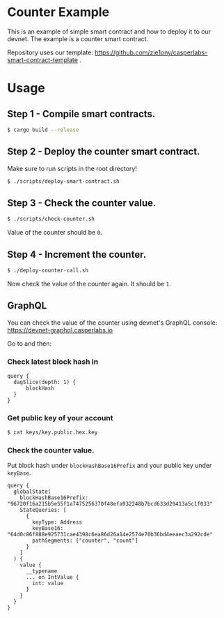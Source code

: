 # Counter Example

This is an example of simple smart contract and how to deploy it to our devnet. The example is a counter smart contract.

Repository uses our template: https://github.com/zie1ony/casperlabs-smart-contract-template .

# Usage

## Step 1 - Compile smart contracts.
```bash
$ cargo build --release
```

## Step 2 - Deploy the counter smart contract.
Make sure to run scripts in the root directory!
```bash
$ ./scripts/deploy-smart-contract.sh
```

## Step 3 - Check the counter value.
```bash
$ ./scripts/check-counter.sh
```
Value of the counter should be `0`.

## Step 4 - Increment the counter.
```bash
$ ./deploy-counter-call.sh
```

Now check the value of the counter again. It should be `1`.

## GraphQL
You can check the value of the counter using devnet's GraphQL console:
https://devnet-graphql.casperlabs.io

Go to and then:

### Check latest block hash in 
```
query {
  dagSlice(depth: 1) {
      blockHash
  }
}
```

### Get public key of your account
```bash
$ cat keys/key.public.hex.key
```

### Check the counter value.
Put block hash under `blockHashBase16Prefix` and your public key under `keyBase`.
```
query {
  globalState(
    blockHashBase16Prefix: "96720f16a215b5e55f1a7475256370f48efa932248b7bcd633d29413a5c1f033"
    StateQueries: [
      {
        keyType: Address
        keyBase16: "64d0c86f888e925731cae4398c6ea86d26a14e2574e70b36bd4eeaec3a292cde"
        pathSegments: ["counter", "count"]
      }
    ]
  ) {
    value {
      __typename
      ... on IntValue {
        int: value
      }
    }
  }
}
```